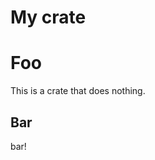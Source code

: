 # My crate

<!-- cargo-rdme start -->

# Foo

This is a crate that does nothing.

<!-- cargo-rdme end -->

## Bar

bar!
